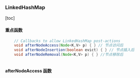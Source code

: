 ### LinkedHashMap

[toc]

#### 重点函数

```java
    // Callbacks to allow LinkedHashMap post-actions
    void afterNodeAccess(Node<K,V> p) { } // 节点访问后
    void afterNodeInsertion(boolean evict) { } // 节点插入后
    void afterNodeRemoval(Node<K,V> p) { } //节点移除后
    
```

#### **afterNodeAccess** 函数

```



```





